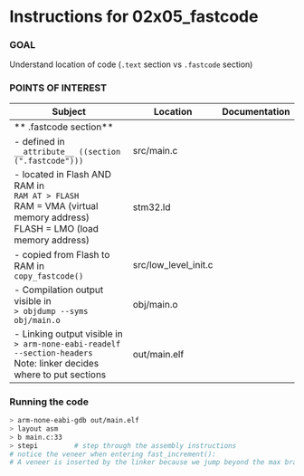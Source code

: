 Instructions for 02x05_fastcode
===============================


### GOAL
Understand location of code (`.text` section vs `.fastcode` section)


### POINTS OF INTEREST
| Subject                                                   | Location             | Documentation|
| ----------------------------------------------------------|----------------------|--------------| 
|** .fastcode section**                                     |                      |              |
|- defined in <br> `__attribute__ ((section (".fastcode")))`| src/main.c           |              |
|- located in Flash AND RAM in <br> `RAM AT > FLASH` <br> RAM     = VMA (virtual memory address) <br> FLASH   = LMO (load memory address)                                   |  stm32.ld            |              |
|- copied from Flash to RAM in <br> `copy_fastcode()`       | src/low_level_init.c |              |
|- Compilation output visible in <br> `> objdump --syms obj/main.o` |    obj/main.o|              |
|- Linking output visible in <br> `> arm-none-eabi-readelf --section-headers` <br> Note: linker decides where to put sections| out/main.elf |      |



### Running the code
```bash
> arm-none-eabi-gdb out/main.elf
> layout asm
> b main.c:33
> stepi         # step through the assembly instructions
# notice the veneer when entering fast_increment():
# A veneer is inserted by the linker because we jump beyond the max branch range 
```
